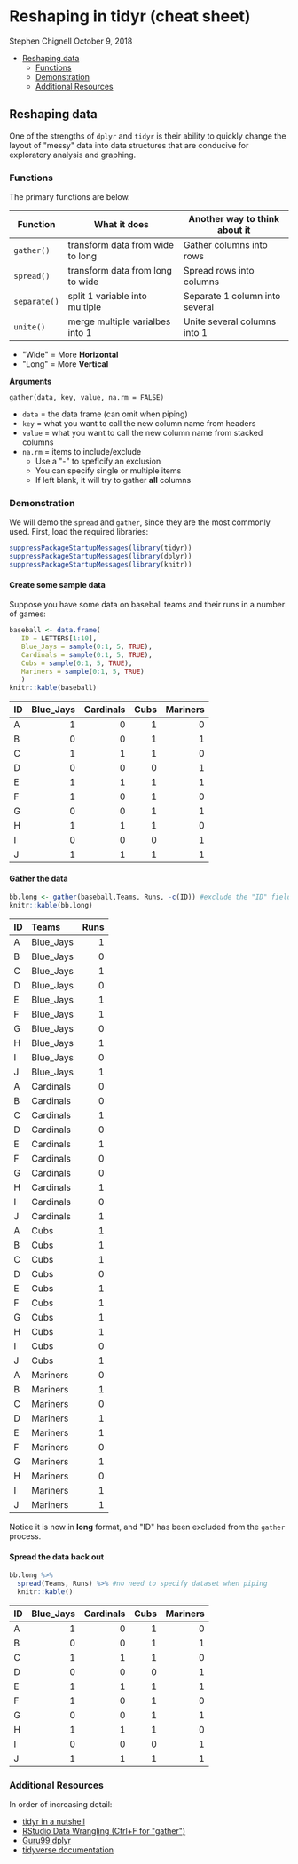 Reshaping in tidyr (cheat sheet)
================
Stephen Chignell
October 9, 2018

-   [Reshaping data](#reshaping-data)
    -   [Functions](#functions)
    -   [Demonstration](#demonstration)
    -   [Additional Resources](#additional-resources)

Reshaping data
--------------

One of the strengths of `dplyr` and `tidyr` is their ability to quickly change the layout of "messy" data into data structures that are conducive for exploratory analysis and graphing.

### Functions

The primary functions are below.

| Function     | What it does                     | Another way to think about it  |
|--------------|----------------------------------|--------------------------------|
| `gather()`   | transform data from wide to long | Gather columns into rows       |
| `spread()`   | transform data from long to wide | Spread rows into columns       |
| `separate()` | split 1 variable into multiple   | Separate 1 column into several |
| `unite()`    | merge multiple varialbes into 1  | Unite several columns into 1   |

-   "Wide" = More **Horizontal**
-   "Long" = More **Vertical**

**Arguments**

`gather(data, key, value, na.rm = FALSE)`

-   `data` = the data frame (can omit when piping)
-   `key` = what you want to call the new column name from headers
-   `value` = what you want to call the new column name from stacked columns
-   `na.rm` = items to include/exclude
    -   Use a "-" to speficify an exclusion
    -   You can specify single or multiple items
    -   If left blank, it will try to gather **all** columns

### Demonstration

We will demo the `spread` and `gather`, since they are the most commonly used. First, load the required libraries:

``` r
suppressPackageStartupMessages(library(tidyr))
suppressPackageStartupMessages(library(dplyr))
suppressPackageStartupMessages(library(knitr))
```

#### Create some sample data

Suppose you have some data on baseball teams and their runs in a number of games:

``` r
baseball <- data.frame(
   ID = LETTERS[1:10],
   Blue_Jays = sample(0:1, 5, TRUE),
   Cardinals = sample(0:1, 5, TRUE),
   Cubs = sample(0:1, 5, TRUE),
   Mariners = sample(0:1, 5, TRUE)
   )
knitr::kable(baseball)
```

| ID  |  Blue\_Jays|  Cardinals|  Cubs|  Mariners|
|:----|-----------:|----------:|-----:|---------:|
| A   |           1|          0|     1|         0|
| B   |           0|          0|     1|         1|
| C   |           1|          1|     1|         0|
| D   |           0|          0|     0|         1|
| E   |           1|          1|     1|         1|
| F   |           1|          0|     1|         0|
| G   |           0|          0|     1|         1|
| H   |           1|          1|     1|         0|
| I   |           0|          0|     0|         1|
| J   |           1|          1|     1|         1|

#### Gather the data

``` r
bb.long <- gather(baseball,Teams, Runs, -c(ID)) #exclude the "ID" field
knitr::kable(bb.long)
```

| ID  | Teams      |  Runs|
|:----|:-----------|-----:|
| A   | Blue\_Jays |     1|
| B   | Blue\_Jays |     0|
| C   | Blue\_Jays |     1|
| D   | Blue\_Jays |     0|
| E   | Blue\_Jays |     1|
| F   | Blue\_Jays |     1|
| G   | Blue\_Jays |     0|
| H   | Blue\_Jays |     1|
| I   | Blue\_Jays |     0|
| J   | Blue\_Jays |     1|
| A   | Cardinals  |     0|
| B   | Cardinals  |     0|
| C   | Cardinals  |     1|
| D   | Cardinals  |     0|
| E   | Cardinals  |     1|
| F   | Cardinals  |     0|
| G   | Cardinals  |     0|
| H   | Cardinals  |     1|
| I   | Cardinals  |     0|
| J   | Cardinals  |     1|
| A   | Cubs       |     1|
| B   | Cubs       |     1|
| C   | Cubs       |     1|
| D   | Cubs       |     0|
| E   | Cubs       |     1|
| F   | Cubs       |     1|
| G   | Cubs       |     1|
| H   | Cubs       |     1|
| I   | Cubs       |     0|
| J   | Cubs       |     1|
| A   | Mariners   |     0|
| B   | Mariners   |     1|
| C   | Mariners   |     0|
| D   | Mariners   |     1|
| E   | Mariners   |     1|
| F   | Mariners   |     0|
| G   | Mariners   |     1|
| H   | Mariners   |     0|
| I   | Mariners   |     1|
| J   | Mariners   |     1|

Notice it is now in **long** format, and "ID" has been excluded from the `gather` process.

#### Spread the data back out

``` r
bb.long %>% 
  spread(Teams, Runs) %>% #no need to specify dataset when piping
  knitr::kable()
```

| ID  |  Blue\_Jays|  Cardinals|  Cubs|  Mariners|
|:----|-----------:|----------:|-----:|---------:|
| A   |           1|          0|     1|         0|
| B   |           0|          0|     1|         1|
| C   |           1|          1|     1|         0|
| D   |           0|          0|     0|         1|
| E   |           1|          1|     1|         1|
| F   |           1|          0|     1|         0|
| G   |           0|          0|     1|         1|
| H   |           1|          1|     1|         0|
| I   |           0|          0|     0|         1|
| J   |           1|          1|     1|         1|

### Additional Resources

In order of increasing detail:

-   [tidyr in a nutshell](https://github.com/trinker/tidyr_in_a_nutshell/blob/master/README.md)
-   [RStudio Data Wrangling (Ctrl+F for "gather")](https://www.rstudio.com/wp-content/uploads/2015/02/data-wrangling-cheatsheet.pdf)
-   [Guru99 dplyr](https://www.guru99.com/r-dplyr-tutorial.html)
-   [tidyverse documentation](https://tidyr.tidyverse.org/index.html)
